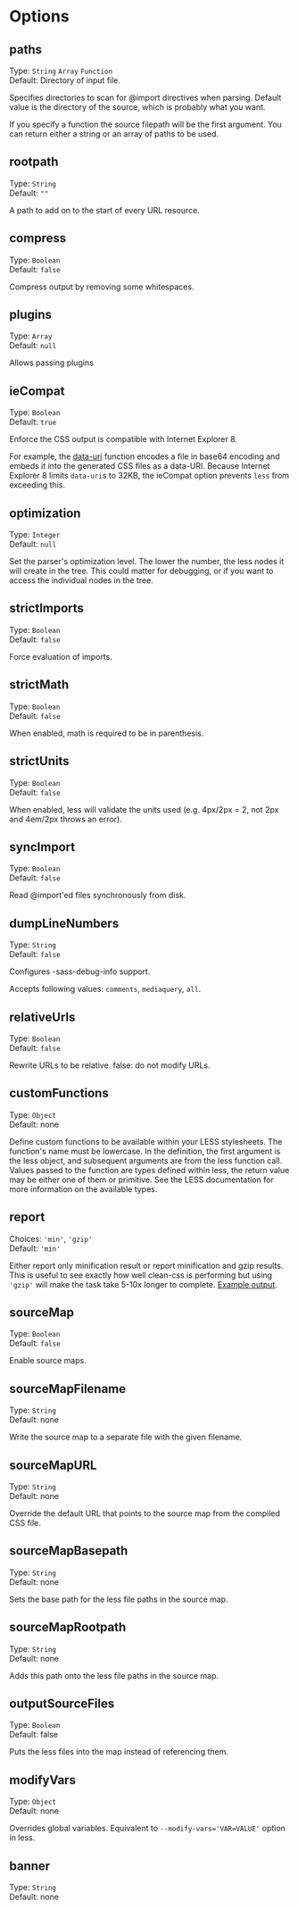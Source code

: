 # Options

## paths
Type: `String` `Array` `Function`  
Default: Directory of input file.

Specifies directories to scan for @import directives when parsing. Default value is the directory of the source, which is probably what you want.

If you specify a function the source filepath will be the first argument. You can return either a string or an array of paths to be used.

## rootpath
Type: `String`  
Default: `""`

A path to add on to the start of every URL resource.

## compress
Type: `Boolean`  
Default: `false`

Compress output by removing some whitespaces.

## plugins
Type: `Array`  
Default: `null`

Allows passing plugins

## ieCompat
Type: `Boolean`  
Default: `true`

Enforce the CSS output is compatible with Internet Explorer 8.

For example, the [data-uri](http://lesscss.org/functions/#misc-functions-data-uri) function encodes a file in base64 encoding and embeds it into the generated CSS files as a data-URI. Because Internet Explorer 8 limits `data-uri`s to 32KB, the ieCompat option prevents `less` from exceeding this.

## optimization
Type: `Integer`  
Default: `null`

Set the parser's optimization level. The lower the number, the less nodes it will create in the tree. This could matter for debugging, or if you want to access the individual nodes in the tree.

## strictImports
Type: `Boolean`  
Default: `false`

Force evaluation of imports.

## strictMath
Type: `Boolean`  
Default: `false`

When enabled, math is required to be in parenthesis.

## strictUnits
Type: `Boolean`  
Default: `false`

When enabled, less will validate the units used (e.g. 4px/2px = 2, not 2px and 4em/2px throws an error).

## syncImport
Type: `Boolean`  
Default: `false`

Read @import'ed files synchronously from disk.

## dumpLineNumbers
Type: `String`  
Default: `false`

Configures -sass-debug-info support.

Accepts following values: `comments`, `mediaquery`, `all`.

## relativeUrls
Type: `Boolean`  
Default: `false`

Rewrite URLs to be relative. false: do not modify URLs.

## customFunctions
Type: `Object`  
Default: none

Define custom functions to be available within your LESS stylesheets. The function's name must be lowercase.
In the definition, the first argument is the less object, and subsequent arguments are from the less function call.
Values passed to the function are types defined within less, the return value may be either one of them or primitive.
See the LESS documentation for more information on the available types.

## report
Choices: `'min'`, `'gzip'`  
Default: `'min'`

Either report only minification result or report minification and gzip results.
This is useful to see exactly how well clean-css is performing but using `'gzip'` will make the task take 5-10x longer to complete. [Example output](https://github.com/sindresorhus/maxmin#readme).

## sourceMap
Type: `Boolean`  
Default: `false`

Enable source maps.

## sourceMapFilename
Type: `String`  
Default: none

Write the source map to a separate file with the given filename.

## sourceMapURL
Type: `String`  
Default: none

Override the default URL that points to the source map from the compiled CSS file.

## sourceMapBasepath
Type: `String`  
Default: none

Sets the base path for the less file paths in the source map.

## sourceMapRootpath
Type: `String`  
Default: none

Adds this path onto the less file paths in the source map.

## outputSourceFiles
Type: `Boolean`  
Default: false

Puts the less files into the map instead of referencing them.

## modifyVars
Type: `Object`  
Default: none

Overrides global variables. Equivalent to `--modify-vars='VAR=VALUE'` option in less.

## banner
Type: `String`  
Default: none
